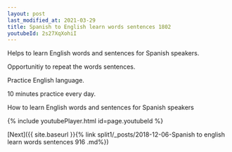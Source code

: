 ```yaml
---
layout: post
last_modified_at: 2021-03-29
title: Spanish to English learn words sentences 1802 
youtubeId: 2s27XqXohiI
---
```

 
 
Helps to learn English words and sentences for Spanish speakers.

Opportunitiy to repeat the words sentences. 

Practice English language. 
 
10 minutes practice every day. 
 
How to learn English words and sentences for Spanish speakers 
 
{% include youtubePlayer.html id=page.youtubeId %}
 
 
[Next]({{ site.baseurl }}{% link  split1/_posts/2018-12-06-Spanish to english learn words sentences 916 .md%})
 
